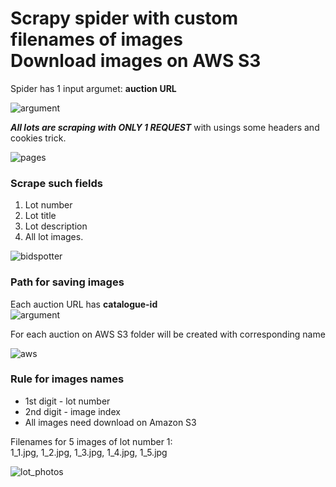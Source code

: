 # Scrapy spider with custom filenames of images<br/>Download images on AWS S3

Spider has 1 input argumet: **auction URL**

![argument](https://i.imgur.com/RZn6l1V.jpg)

**_All lots are scraping with ONLY 1 REQUEST_** with usings some headers and cookies trick.

![pages](https://i.imgur.com/oG3xtK1.png)

### Scrape such fields
1. Lot number
2. Lot title
3. Lot description
4. All lot images.

![bidspotter](https://i.imgur.com/iAMLYmH.png)

### Path for saving images
Each auction URL has **catalogue-id**  
![argument](https://i.imgur.com/RZn6l1V.jpg)

For each auction on AWS S3 folder will be created with corresponding name

![aws](https://i.imgur.com/gHsGHVz.jpg)

### Rule for images names
* 1st digit - lot number
* 2nd digit - image index
* All images need download on Amazon S3

Filenames for 5 images of lot number 1:  
1_1.jpg, 1_2.jpg, 1_3.jpg, 1_4.jpg, 1_5.jpg

![lot_photos](https://i.imgur.com/tYQZfbv.jpg)
